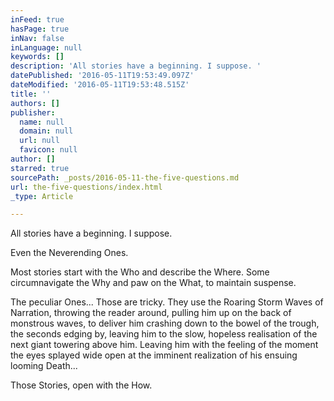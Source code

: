```yaml
---
inFeed: true
hasPage: true
inNav: false
inLanguage: null
keywords: []
description: 'All stories have a beginning. I suppose. '
datePublished: '2016-05-11T19:53:49.097Z'
dateModified: '2016-05-11T19:53:48.515Z'
title: ''
authors: []
publisher:
  name: null
  domain: null
  url: null
  favicon: null
author: []
starred: true
sourcePath: _posts/2016-05-11-the-five-questions.md
url: the-five-questions/index.html
_type: Article

---
```

All stories have a beginning. I suppose. 

Even the Neverending Ones. 

Most stories start with the Who and describe the Where. Some circumnavigate the Why and paw on the What, to maintain suspense. 

The peculiar Ones... Those are tricky. They use the Roaring Storm Waves of Narration, throwing the reader around, pulling him up on the back of monstrous waves, to deliver him crashing down to the bowel of the trough, the seconds edging by, leaving him to the slow, hopeless realisation of the next giant towering above him. Leaving him with the feeling of the moment the eyes splayed wide open at the imminent realization of his ensuing looming Death...

Those Stories, open with the How.